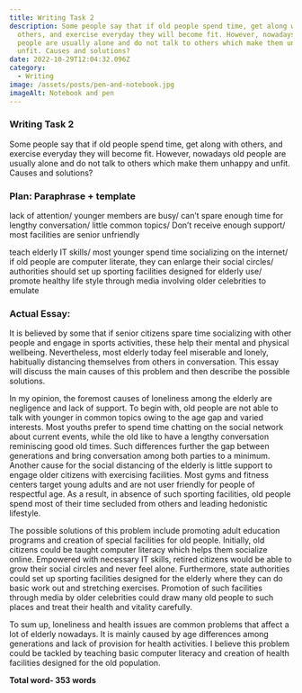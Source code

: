 ```yaml
---
title: Writing Task 2
description: Some people say that if old people spend time, get along with
  others, and exercise everyday they will become fit. However, nowadays old
  people are usually alone and do not talk to others which make them unhappy and
  unfit. Causes and solutions?
date: 2022-10-29T12:04:32.096Z
category:
  - Writing
image: /assets/posts/pen-and-notebook.jpg
imageAlt: Notebook and pen
---
```


### Writing Task 2

Some people say that if old people spend time, get along with others, and exercise everyday they will become fit. However, nowadays old people are usually alone and do not talk to others which make them unhappy and unfit. Causes and solutions?

### Plan: Paraphrase + template

lack of attention/ younger members are busy/ can’t spare enough time for lengthy conversation/ little common topics/ Don’t receive enough support/ most facilities are senior unfriendly

teach elderly IT skills/ most younger spend time socializing on the internet/ if old people are computer literate, they can enlarge their social circles/ authorities should set up sporting facilities designed for elderly use/ promote healthy life style through media involving older celebrities to emulate

### A﻿ctual Essay:

It is believed by some that if senior citizens spare time socializing with other people and engage in sports activities, these help their mental and physical wellbeing. Nevertheless, most elderly today feel miserable and lonely, habitually distancing themselves from others in conversation. This essay will discuss the main causes of this problem and then describe the possible solutions.

In my opinion, the foremost causes of loneliness among the elderly are negligence and lack of support. To begin with, old people are not able to talk with younger in common topics owing to the age gap and varied interests. Most youths prefer to spend time chatting on the social network about current events, while the old like to have a lengthy conversation reminiscing good old times. Such differences further the gap between generations and bring conversation among both parties to a minimum. Another cause for the social distancing of the elderly is little support to engage older citizens with exercising facilities. Most gyms and fitness centers target young adults and are not user friendly for people of respectful age. As a result, in absence of such sporting facilities, old people spend most of their time secluded from others and leading hedonistic lifestyle.

The possible solutions of this problem include promoting adult education programs and creation of special facilities for old people. Initially, old citizens could be taught computer literacy which helps them socialize online. Empowered with necessary IT skills, retired citizens would be able to grow their social circles and never feel alone. Furthermore, state authorities could set up sporting facilities designed for the elderly where they can do basic work out and stretching exercises. Promotion of such facilities through media by older celebrities could draw many old people to such places and treat their health and vitality carefully.

To sum up, loneliness and health issues are common problems that affect a lot of elderly nowadays. It is mainly caused by age differences among generations and lack of provision for health activities. I believe this problem could be tackled by teaching basic computer literacy and creation of health facilities designed for the old population.

**Total word- 353 words**
